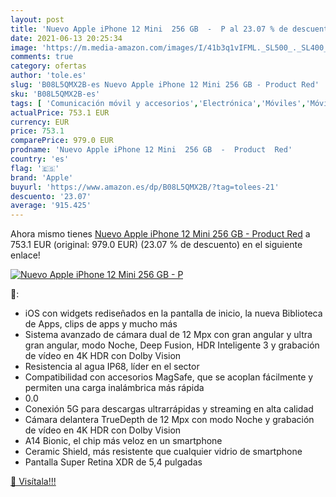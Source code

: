 ```yaml
---
layout: post
title: 'Nuevo Apple iPhone 12 Mini  256 GB  -  P al 23.07 % de descuento'
date: 2021-06-13 20:25:34
image: 'https://m.media-amazon.com/images/I/41b3q1vIFML._SL500_._SL400_.jpg'
comments: true
category: ofertas
author: 'tole.es'
slug: 'B08L5QMX2B-es Nuevo Apple iPhone 12 Mini 256 GB - Product Red'
sku: 'B08L5QMX2B-es'
tags: [ 'Comunicación móvil y accesorios','Electrónica','Móviles','Móviles y smartphones libres','apple','iphone', ]
actualPrice: 753.1 EUR
currency: EUR
price: 753.1
comparePrice: 979.0 EUR
prodname: 'Nuevo Apple iPhone 12 Mini  256 GB  -  Product  Red'
country: 'es'
flag: '🇪🇸'
brand: 'Apple'
buyurl: 'https://www.amazon.es/dp/B08L5QMX2B/?tag=tolees-21'
descuento: '23.07'
average: '915.425'
---
```


Ahora mismo tienes [Nuevo Apple iPhone 12 Mini  256 GB  -  Product  Red](https://www.amazon.es/dp/B08L5QMX2B/?tag=tolees-21) a 753.1 EUR (original: 979.0 EUR) (23.07 %  de descuento) en el siguiente enlace!

[![Nuevo Apple iPhone 12 Mini  256 GB  -  P](https://m.media-amazon.com/images/I/41b3q1vIFML._SL500_._SL400_.jpg)](https://www.amazon.es/dp/B08L5QMX2B/?tag=tolees-21)

🔎:

- iOS con widgets rediseñados en la pantalla de inicio, la nueva Biblioteca de Apps, clips de apps y mucho más
- Sistema avanzado de cámara dual de 12 Mpx con gran angular y ultra gran angular, modo Noche, Deep Fusion, HDR Inteligente 3 y grabación de vídeo en 4K HDR con Dolby Vision
- Resistencia al agua IP68, líder en el sector
- Compatibilidad con accesorios MagSafe, que se acoplan fácilmente y permiten una carga inalámbrica más rápida
- 0.0
- Conexión 5G para descargas ultrarrápidas y streaming en alta calidad
- Cámara delantera TrueDepth de 12 Mpx con modo Noche y grabación de vídeo en 4K HDR con Dolby Vision
- A14 Bionic, el chip más veloz en un smartphone
- Ceramic Shield, más resistente que cualquier vidrio de smartphone
- Pantalla Super Retina XDR de 5,4 pulgadas

[🛒 Visítala!!!](https://www.amazon.es/dp/B08L5QMX2B/?tag=tolees-21)
